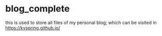 # blog_complete
this is used to store all files of my personal blog; which can be visited in https://kyspring.github.io/
